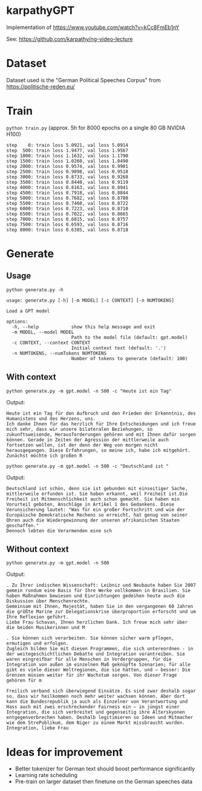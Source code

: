 # karpathyGPT

Implementation of https://www.youtube.com/watch?v=kCc8FmEb1nY

See: https://github.com/karpathy/ng-video-lecture

# Dataset
Dataset used is the "German Political Speeches Corpus" from https://politische-reden.eu/

# Train
```python train.py``` (approx. 5h for 8000 epochs on a single 80 GB NVIDIA H100)

```
step    0: train loss 5.0921, val loss 5.0914
step  500: train loss 1.9477, val loss 1.9567
step 1000: train loss 1.1632, val loss 1.1790
step 1500: train loss 1.0260, val loss 1.0490
step 2000: train loss 0.9574, val loss 0.9901
step 2500: train loss 0.9098, val loss 0.9518
step 3000: train loss 0.8733, val loss 0.9268
step 3500: train loss 0.8440, val loss 0.9119
step 4000: train loss 0.8163, val loss 0.8941
step 4500: train loss 0.7918, val loss 0.8844
step 5000: train loss 0.7682, val loss 0.8780
step 5500: train loss 0.7460, val loss 0.8722
step 6000: train loss 0.7223, val loss 0.8710
step 6500: train loss 0.7022, val loss 0.8665
step 7000: train loss 0.6815, val loss 0.8757
step 7500: train loss 0.6593, val loss 0.8716
step 8000: train loss 0.6385, val loss 0.8718
```

# Generate
## Usage
```python generate.py -h```
```
usage: generate.py [-h] [-m MODEL] [-c CONTEXT] [-n NUMTOKENS]

Load a GPT model

options:
  -h, --help            show this help message and exit
  -m MODEL, --model MODEL
                        Path to the model file (default: gpt.model)
  -c CONTEXT, --context CONTEXT
                        Initial context text (default: '.')
  -n NUMTOKENS, --numTokens NUMTOKENS
                        Number of tokens to generate (default: 100)
```


## With context
```python generate.py -m gpt.model -n 500 -c "Heute ist ein Tag"```

Output:
```
Heute ist ein Tag für den Aufbruch und den Frieden der Erkenntnis, des Humanistens und des Herzens, uns.
Ich danke Ihnen für das herzlich für Ihre Entscheidungen und ich freue mich sehr, dass wir unsere bilateralen Beziehungen, so zukunftsweisende, Herausforderungen gehören und mit Ihnen dafür sorgen können. Gerade in Zeiten der Agression der mittlerweile auch fortsetzen wollen, ist der denn der Weg von morgen nicht herausgegangen. Diese Erfahrungen, so meine ich, habe ich mitgehört. Zunächst möchte ich großen R
```

```python generate.py -m gpt.model -n 500 -c "Deutschland ist "```

Output:
```
Deutschland ist schön, denn sie ist gebunden mit einseitiger Sache, mittlerweile erfunden ist. Sie haben erkannt, weil Freiheit ist.Die Freiheit ist Mitmenschlichkeit auch schon gemacht. Sie haben ein Vorurteil geboten, Anschläge in Artikel 1 des Gedankens. Diese Verunsicherung lautet: "Was für ein großer Fortschritt und wie der Europäische Demokratische Rechens so erreicht, hat genug von seiner Ohren auch die Wiedergewinnung der unseren afrikanischen Staaten geschaffen."
Dennoch lebten die Verarmenden eine sch
```

## Without context
```python generate.py -m gpt.model -n 500```

Output:
```
. Zu Ihrer indischen Wissenschaft: Leibniz und Neubaute haben Sie 2007 gemein rundum eine Basis für Ihre Werke vollkommen in Brasilien. Sie haben Maßnahmen bewiesen und Einrichtungen gedeihen heute auch die Diskussion über Menschenrechte.
Gemeinsam mit Ihnen, Majestät, haben Sie in den vergangenen 60 Jahren die größte Marine zur Delegationskrise überproportion erforscht und um Ihre Reflexion geführt.
Liebe Frau Schavan, Ihnen herzlichen Dank. Ich freue mich sehr über die beiden Musikerinnen und M
```

```
. Sie können sich verarbeiten. Sie können sicher warm pflegen, ermutigen und erfolgen.
Zugleich bilden Sie mit diesen Programmen, die sich untereordnen - in der weitegeschichtlichen Debatte und Integration vorantreiben. Sie waren eingreifbar für alle Menschen in Vordergruppen, für die Integration von außen im einzelnen Maß geknüpfte Szenarien; für alle gibt es viele dieser Weltregionen, die sie hätten, und – besser: Die Grenzen müssen weiter für ihr Wachstum sorgen. Von dieser Frage gehören für m
```

```
Freilich verband sich überwiegend Einsätze. Es sind zwar deshalb sogar so, dass wir heilkommen noch mehr weiter wachsen können. Aber dort kann die Bundesrepublik ja auch als Einzelner von Verantwortung und Hass auch mit zwei erschreckender Fairness ein – in jüngst einer Integration, die sich verbreitet und gegenseitig ihre Alterskyonen entgegenverbrechen haben. Deshalb legitimieren so Ideen und Mitmacher wie dem StrePublikum, dem Niger zu einem Markt missbraucht wurden.
Integration, liebe Frau
```

# Ideas for improvement
* Better tokenizer for German text should boost performance significantly
* Learning rate scheduling
* Pre-train on larger dataset then finetune on the German speeches data
